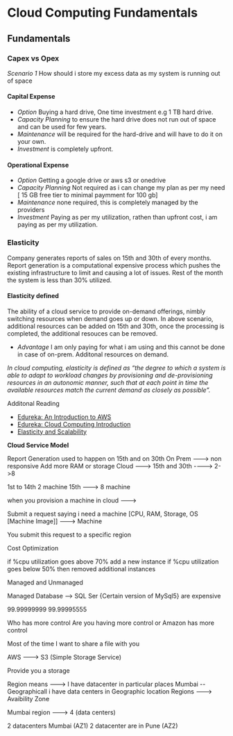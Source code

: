 # Cloud Computing Fundamentals

## Fundamentals

### Capex vs Opex
_Scenario 1_ How should i store my excess data as my system is running out of space

#### **Capital Expense**
- _Option_ Buying a hard drive, One time investment  e.g 1 TB hard drive.
- _Capacity Planning_ to ensure the hard drive does not run out of space and can be used for few years.
- _Maintenance_ will be required for the hard-drive and will have to do it on your own.
- _Investment_ is completely upfront.

#### **Operational Expense**
- _Option_ Getting a google drive or aws s3 or onedrive  
- _Capacity Planning_ Not required as i can change my plan as per my need [ 15 GB free tier to minimal paymment for 100 gb]
- _Maintenance_ none required, this is completely managed by the providers
- _Investment_ Paying as per my utilization, rathen than upfront cost, i am paying as per my utilization.

### Elasticity
Company generates reports of sales on 15th and 30th of every months. Report generation is a computational expensive process which pushes the existing infrastructure to limit and causing a lot of issues. Rest of the month the system is less than 30% utilized.

#### **Elasticity defined**
The ability of a cloud service to provide on-demand offerings, nimbly switching resources when demand goes up or down. In above scenario, additional resources can be added on 15th and 30th, once the processing is completed, the additional resouces can be removed.

- _Advantage_ I am only paying for what i am using and this cannot be done in case of on-prem. Additonal resources on demand.

*In cloud computing, elasticity is defined as “the degree to which a system is able to adapt to workload changes by provisioning and de-provisioning resources in an autonomic manner, such that at each point in time the available resources match the current demand as closely as possible”.*

Additonal Reading

- [Edureka: An Introduction to AWS](https://www.edureka.co/blog/what-is-aws/)
- [Edureka: Cloud Computing Introduction](https://www.edureka.co/blog/amazon-aws-tutorial/)
- [Elasticity and Scalability](https://medium.com/@pablo.iorio/elasticity-does-not-equal-scalability-246bd9b3c128)

**Cloud Service Model**

Report Generation used to happen on 15th and on 30th
On Prem ---> non responsive Add more RAM or storage
Cloud ---> 15th and 30th ----> 2->8

1st to 14th 2 machine
15th ---> 8 machine


when you provision a machine in cloud ---> 

Submit a request saying i need a machine [CPU, RAM, Storage, OS [Machine Image]]  ---> Machine

You submit this request to a specific region


Cost Optimization


if %cpu utilization goes above 70% add a new instance
if %cpu utilization goes below 50% then removed additional instances


Managed and Unmanaged

Managed Database --> SQL Ser {Certain version of MySql5} are expensive

99.99999999
99.99995555

Who has more control
Are you having more control or Amazon has more control

Most of the time
I want to share a file with you

AWS ---> S3 (Simple Storage Service)

Provide you a storage 

Region means ---> I have datacenter in particular places
Mumbai -- Geographicall i have data centers in Geographic location
Regions ---> Avaibility Zone

Mumbai region ---> 4 (data centers)

2 datacenters Mumbai (AZ1) 2 datacenter are in Pune (AZ2)







